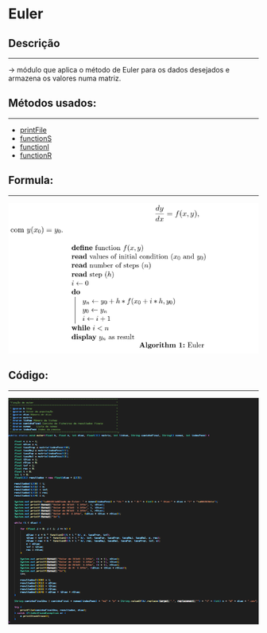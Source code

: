 # Euler

## Descrição ##
-------------------------
-> módulo que aplica o método de Euler para os dados 
desejados e armazena os valores numa matriz.


## Métodos usados: ##
-------------------------
* [printFile](printFile.md)
* [functionS](functionS.md)
* [functionI](functionI.md)
* [functionR](functionR.md)
## Formula: ##
-------------------------
![euler](../Imagens/euler.png)

## Código: ##
-------------------------
![euler1](../Imagens/euler1.png)